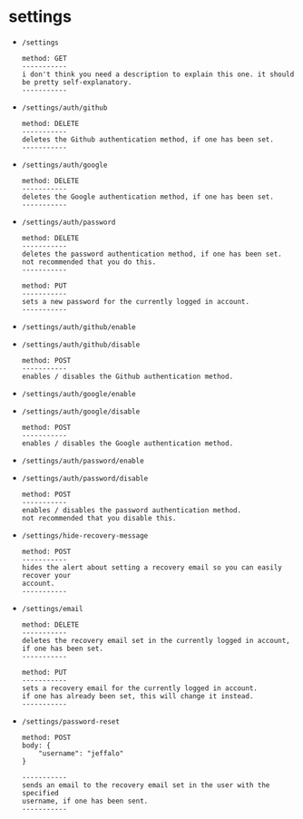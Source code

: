 # settings

- `/settings`
	```
	method: GET
	-----------
	i don't think you need a description to explain this one. it should be pretty self-explanatory.
	-----------
	```

- `/settings/auth/github`
	```
	method: DELETE
	-----------
	deletes the Github authentication method, if one has been set.
	-----------
	```

- `/settings/auth/google`
	```
	method: DELETE
	-----------
	deletes the Google authentication method, if one has been set.
	-----------
	```

- `/settings/auth/password`
	```
	method: DELETE
	-----------
	deletes the password authentication method, if one has been set.
	not recommended that you do this.
	-----------

	method: PUT
	-----------
	sets a new password for the currently logged in account.
	-----------
	```

- `/settings/auth/github/enable`
- `/settings/auth/github/disable`
	```
	method: POST
	-----------
	enables / disables the Github authentication method.
	```

- `/settings/auth/google/enable`
- `/settings/auth/google/disable`
	```
	method: POST
	-----------
	enables / disables the Google authentication method.
	```

- `/settings/auth/password/enable`
- `/settings/auth/password/disable`
	```
	method: POST
	-----------
	enables / disables the password authentication method.
	not recommended that you disable this.
	```

- `/settings/hide-recovery-message`
	```
	method: POST
	-----------
	hides the alert about setting a recovery email so you can easily recover your
	account.
	-----------
	```

- `/settings/email`
	```
	method: DELETE
	-----------
	deletes the recovery email set in the currently logged in account,
	if one has been set.
	-----------

	method: PUT
	-----------
	sets a recovery email for the currently logged in account.
	if one has already been set, this will change it instead.
	-----------
	```

- `/settings/password-reset`
	```
	method: POST
	body: {
		"username": "jeffalo"
	}
	
	-----------
	sends an email to the recovery email set in the user with the specified
	username, if one has been sent.
	-----------
	```